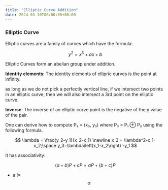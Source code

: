 ```yaml
---
title: "Elliptic Curve Addition"
date: 2024-03-10T00:00:00+08:00
---
```


### Elliptic Curve

Elliptic curves are a family of curves which have the formula: 

$$
y^2 = x^3 + ax + b
$$

Elliptic Curves form an abelian group under addition.

**Identity elements**: The identity elements of ellipric curves is the point at infinity.

as long as we do not pick a perfectly vertical line, if we intersect two points in an elliptic curve, then we will also intersect a 3rd point on the elliptic curve.

**Inverse**: The inverse of an elliptic curve point is the negative of the y value of the pair.

One can derive how to compute P₃ = (x₃, y₃) where P₃ = P₁ ⊕ P₂ using the following formula.

$$
\lambda = \frac{y_2-y_1}{x_2-x_1}
\newline
x_3 = \lambda^2-x_1-x_2;\space y_3=\lambda\left(x_1-x_2\right) -y_1
$$

It has associativity:

$$
\left(a+b\right)P +cP = aP+\left(b+c\right)P
$$

- a != $$\alpha$$

